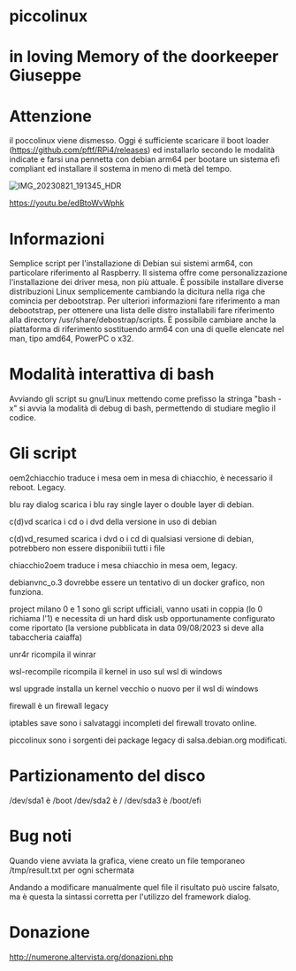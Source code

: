 # piccolinux

# in loving Memory of the doorkeeper Giuseppe

# Attenzione

il poccolinux viene dismesso. Oggi é sufficiente scaricare il boot loader (https://github.com/pftf/RPi4/releases) ed installarlo secondo le modalità indicate e farsi una pennetta con debian arm64 per bootare un sistema efi compliant ed installare il sostema in meno di metà del tempo.

![IMG_20230821_191345_HDR](https://github.com/numerunix/piccolinux/assets/49764967/f135994e-92ac-41ef-99d4-8cd650a7c397)

https://youtu.be/edBtoWvWphk


# Informazioni
Semplice script per l'installazione di Debian sui sistemi arm64, con particolare riferimento al Raspberry.
Il sistema offre come personalizzazione l'installazione dei driver mesa, non più attuale.
È possibile installare diverse distribuzioni Linux semplicemente cambiando la dicitura nella riga che comincia per debootstrap.
Per ulteriori informazioni fare riferimento a man debootstrap, per ottenere una lista delle distro installabili fare riferimento alla directory /usr/share/debostrap/scripts.
È possibile cambiare anche la piattaforma di riferimento sostituendo arm64 con una di quelle elencate nel man, tipo amd64, PowerPC o x32.

# Modalità interattiva di bash

Avviando gli script su gnu/Linux mettendo come prefisso la stringa "bash -x" si avvia la modalità di debug di bash, permettendo di studiare meglio il codice.

# Gli script
oem2chiacchio traduce i mesa oem in mesa di chiacchio, è necessario il reboot. Legacy.

blu ray dialog scarica i blu ray single layer o double layer di debian.

c(d)vd scarica i cd o i dvd della versione in uso di debian

c(d)vd_resumed scarica i dvd o i cd di qualsiasi versione di debian, potrebbero non essere disponibiiì tutti i file

chiacchio2oem traduce i mesa chiacchio in mesa oem, legacy.

debianvnc_o.3 dovrebbe essere un tentativo di un docker grafico, non funziona.

project milano 0 e 1 sono gli script ufficiali, vanno usati in coppia (lo 0 richiama l'1) e necessita di un hard disk usb opportunamente configurato come riportato (la versione pubblicata in data 09/08/2023 si deve alla tabaccheria caiaffa)

unr4r ricompila il winrar

wsl-recompile ricompila il kernel in uso sul wsl di windows

wsl upgrade installa un kernel vecchio o nuovo per il wsl di windows

firewall è un firewall legacy

iptables save sono i salvataggi incompleti del firewall trovato online.

piccolinux sono i sorgenti dei package legacy di salsa.debian.org modificati.

# Partizionamento del disco
/dev/sda1 è /boot
/dev/sda2 è /
/dev/sda3 è /boot/efi


# Bug noti
Quando viene avviata la grafica, viene creato un file temporaneo /tmp/result.txt per ogni schermata
 
Andando a modificare manualmente quel file il risultato può uscire falsato, ma è questa la sintassi corretta per l'utilizzo del framework dialog.
 
# Donazione

http://numerone.altervista.org/donazioni.php
